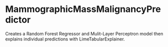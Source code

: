 # MammographicMassMalignancyPredictor
Creates a Random Forest Regressor and Mulit-Layer Perceptron model then explains individual predictions with LimeTabularExplainer.
